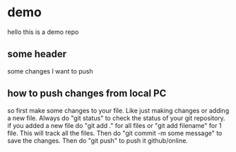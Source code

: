 # demo

hello this is a demo repo

## some header

some changes I want to push

## how to push changes from local PC

so first make some changes to your file. Like just making changes or adding a new file. Always do "git status" to check the status of your git repository. if you added a new file do "git add ." for all files or "git add filename" for 1 file. This will track all the files. Then do "git commit -m some message" to save the changes. Then do "git push" to push it github/online.

